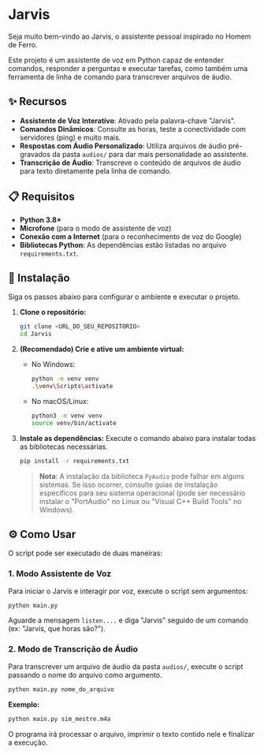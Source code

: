 # Jarvis

Seja muito bem-vindo ao Jarvis, o assistente pessoal inspirado no Homem de Ferro.

Este projeto é um assistente de voz em Python capaz de entender comandos, responder a perguntas e executar tarefas, como também uma ferramenta de linha de comando para transcrever arquivos de áudio.

## ✨ Recursos

*   **Assistente de Voz Interativo**: Ativado pela palavra-chave "Jarvis".
*   **Comandos Dinâmicos**: Consulte as horas, teste a conectividade com servidores (ping) e muito mais.
*   **Respostas com Áudio Personalizado**: Utiliza arquivos de áudio pré-gravados da pasta `audios/` para dar mais personalidade ao assistente.
*   **Transcrição de Áudio**: Transcreve o conteúdo de arquivos de áudio para texto diretamente pela linha de comando.

## 📋 Requisitos

*   **Python 3.8+**
*   **Microfone** (para o modo de assistente de voz)
*   **Conexão com a Internet** (para o reconhecimento de voz do Google)
*   **Bibliotecas Python**: As dependências estão listadas no arquivo `requirements.txt`.

## 🚀 Instalação

Siga os passos abaixo para configurar o ambiente e executar o projeto.

1.  **Clone o repositório:**
    ```bash
    git clone <URL_DO_SEU_REPOSITORIO>
    cd Jarvis
    ```

2.  **(Recomendado) Crie e ative um ambiente virtual:**

    *   No Windows:
        ```bash
        python -m venv venv
        .\venv\Scripts\activate
        ```
    *   No macOS/Linux:
        ```bash
        python3 -m venv venv
        source venv/bin/activate
        ```

3.  **Instale as dependências:**
    Execute o comando abaixo para instalar todas as bibliotecas necessárias.
    ```bash
    pip install -r requirements.txt
    ```
    > **Nota**: A instalação da biblioteca `PyAudio` pode falhar em alguns sistemas. Se isso ocorrer, consulte guias de instalação específicos para seu sistema operacional (pode ser necessário instalar o "PortAudio" no Linux ou "Visual C++ Build Tools" no Windows).

## ⚙️ Como Usar

O script pode ser executado de duas maneiras:

### 1. Modo Assistente de Voz

Para iniciar o Jarvis e interagir por voz, execute o script sem argumentos:
```bash
python main.py
```
Aguarde a mensagem `listen....` e diga "Jarvis" seguido de um comando (ex: "Jarvis, que horas são?").

### 2. Modo de Transcrição de Áudio

Para transcrever um arquivo de áudio da pasta `audios/`, execute o script passando o nome do arquivo como argumento.
```bash
python main.py nome_do_arquivo
```
**Exemplo:**
```bash
python main.py sim_mestre.m4a
```
O programa irá processar o arquivo, imprimir o texto contido nele e finalizar a execução.